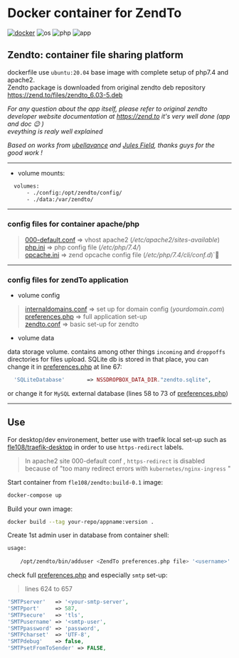 # Docker container for ZendTo

[![docker]][dockerhub] ![os] ![php] ![app]

## Zendto: container file sharing platform

dockerfile use `ubuntu:20.04` base image with complete setup of php7.4 and apache2. \
Zendto package is downloaded from original zendto deb repository <https://zend.to/files/zendto_6.03-5.deb>

*For any question about the app itself, please refer to original zendto developer website documentation at <https://zend.to> it's very well done (app and doc 😉 )* \
*eveything is realy well explained*

_Based on works from [ubellavance](https://github.com/ubellavance/zendtodocker) and [Jules Field](https://zend.to), thanks guys for the good work !_

---

- volume mounts:

```dockerfile
  volumes:
      - ./config:/opt/zendto/config/
      - ./data:/var/zendto/
````

---

### config files for container apache/php

> [000-default.conf](./000-default.conf) => vhost apache2 (*/etc/apache2/sites-available*) \
> [php.ini](./php.ini) => php config file (*/etc/php/7.4/*) \
> [opcache.ini](./opcache.ini) => zend opcache config file (*/etc/php/7.4/cli/conf.d*)`

---

### config files for zendTo application

- volume config

> [internaldomains.conf](./config/internaldomains.conf) => set up for domain config (*yourdomain.com*)\
> [preferences.php](./config/preferences.php) => full application set-up \
> [zendto.conf](./config/zendto.conf) => basic set-up for zendto

- volume data

data storage volume. contains among other things `incoming` and `droppoffs` directories for files upload.
SQLite db is stored in that place, you can change it in [preferences.php](./config/preferences.php) at line 67:

```php
  'SQLiteDatabase'       => NSSDROPBOX_DATA_DIR."zendto.sqlite",
```

or change it for `MySQL` external database (lines 58 to 73 of [preferences.php](./config/preferences.php))

---

## Use

For desktop/dev environement, better use with traefik local set-up such as [fle108/traefik-desktop](https://github.com/fle108/traefik-desktop) in order to use `https-redirect` labels.

> In apache2 site 000-default conf , `https-redirect` is disabled because of "too many redirect errors with `kubernetes/nginx-ingress` "

Start container from `fle108/zendto:build-0.1` image:

```sh
docker-compose up
```

Build your own image:

```sh
docker build --tag your-repo/appname:version .
```

Create 1st admin user in database from container shell:

```sh
usage:
  
    /opt/zendto/bin/adduser <ZendTo preferences.php file> '<username>' '<email>' '<realname>' '<organization>'
```

check full [preferences.php](./config/preferences.php) and especially `smtp` set-up:
> lines 624 to 657

```php
'SMTPserver'   => '<your-smtp-server',
'SMTPport'     => 587,
'SMTPsecure'   => 'tls',
'SMTPusername' => '<smtp-user',
'SMTPpassword' => 'password',
'SMTPcharset'  => 'UTF-8',
'SMTPdebug'    => false,
'SMTPsetFromToSender' => FALSE,
```

[docker]:https://img.shields.io/static/v1?label=dockerfile&message=build-0.1&color=blue&style=flat-square&logo=docker

[php]:https://img.shields.io/badge/php-7.4-blueviolet?logo=php

[os]:https://img.shields.io/badge/base--image-ubuntu--20.04-orange?logo=ubuntu

[status]:https://img.shields.io/badge/status-build-blue?logo=github

[app]:https://img.shields.io/badge/zendto-6.03--5-green

[dockerhub]:https://hub.docker.com/r/fle108/zendto
